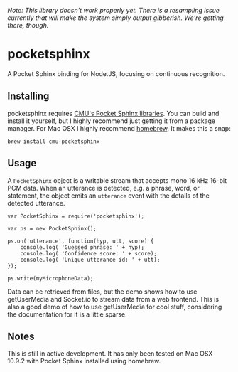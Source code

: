 *Note: This library doesn't work properly yet. There is a resampling issue currently that will make the system simply output gibberish. We're getting there, though.*

pocketsphinx
============

A Pocket Sphinx binding for Node.JS, focusing on continuous recognition.

Installing
----------

pocketsphinx requires [CMU's Pocket Sphinx libraries](http://cmusphinx.sourceforge.net/). You can build and install it yourself, but I highly recommend just getting it from a package manager. For Mac OSX I highly recommend [homebrew](http://brew.sh/). It makes this a snap:

    brew install cmu-pocketsphinx

Usage
-----

A `PocketSphinx` object is a writable stream that accepts mono 16 kHz 16-bit PCM data. When an utterance is detected, e.g. a phrase, word, or statement, the object emits an `utterance` event with the details of the detected utterance.

    var PocketSphinx = require('pocketsphinx');
    
    var ps = new PocketSphinx();
    
    ps.on('utterance', function(hyp, utt, score) {
		console.log( 'Guessed phrase: ' + hyp);
		console.log( 'Confidence score: ' + score);
		console.log( 'Unique utterance id: ' + utt);
	});
    
    ps.write(myMicrophoneData);
    
Data can be retrieved from files, but the demo shows how to use getUserMedia and Socket.io to stream data from a web frontend. This is also a good demo of how to use getUserMedia for cool stuff, considering the documentation for it is a little sparse.

Notes
-----

This is still in active development. It has only been tested on Mac OSX 10.9.2 with Pocket Sphinx installed using homebrew.



